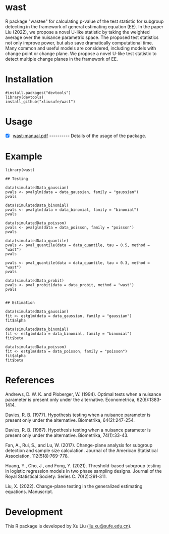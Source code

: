 # wast
R package "wastee" for calculating p-value of the test statistic for subgroup detecting in the framework of general estimating equation (EE). In the paper Liu (2022), we propose a novel U-like statistic by taking the weighted average over the nuisance parametric space. The proposed test statistics not only improve power, but also save dramatically computational time. Many common and useful models are considered, including models with change point or change plane. We propose a novel U-like test statistic to detect multiple change planes in the framework of EE.

# Installation

    #install.packages("devtools")
    library(devtools)
    install_github("xliusufe/wast")

# Usage

   - [x] [wast-manual.pdf](https://github.com/xliusufe/wast/blob/master/inst/wast-manual.pdf) ---------- Details of the usage of the package.
# Example
    library(wast)

    ## Testing

    data(simulatedData_gaussian)
    pvals <- pvalglm(data = data_gaussian, family = "gaussian")
    pvals

    data(simulatedData_binomial)
    pvals <- pvalglm(data = data_binomial, family = "binomial")
    pvals

    data(simulatedData_poisson)
    pvals <- pvalglm(data = data_poisson, family = "poisson")
    pvals

    data(simulatedData_quantile)
    pvals <- pval_quantile(data = data_quantile, tau = 0.5, method = "wast")
    pvals

    pvals <- pval_quantile(data = data_quantile, tau = 0.3, method = "wast")
    pvals

    data(simulatedData_probit)
    pvals <- pval_probit(data = data_probit, method = "wast")
    pvals


    ## Estimation
 
    data(simulatedData_gaussian)
    fit <- estglm(data = data_gaussian, family = "gaussian")
    fit$alpha

    data(simulatedData_binomial)
    fit <- estglm(data = data_binomial, family = "binomial")
    fit$beta

    data(simulatedData_poisson)
    fit <- estglm(data = data_poisson, family = "poisson")
    fit$alpha
    fit$beta

# References
Andrews, D. W. K. and Ploberger, W. (1994). Optimal tests when a nuisance parameter is
present only under the alternative. Econometrica, 62(6):1383-1414.

Davies, R. B. (1977). Hypothesis testing when a nuisance parameter is present only under the
alternative. Biometrika, 64(2):247-254.

Davies, R. B. (1987). Hypothesis testing when a nuisance parameter is present only under the
alternative. Biometrika, 74(1):33-43.

Fan, A., Rui, S., and Lu, W. (2017). Change-plane analysis for subgroup detection and sample
size calculation. Journal of the American Statistical Association, 112(518):769-778.

Huang, Y., Cho, J., and Fong, Y. (2021). Threshold-based subgroup testing in logistic regression
models in two phase sampling designs. Journal of the Royal Statistical Society: Series C. 70(2):291-311.

Liu, X. (2022). Change-plane testing in the generalized estimating equations. Manuscript.

# Development
This R package is developed by Xu Liu (liu.xu@sufe.edu.cn).
